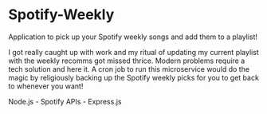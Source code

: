 # Spotify-Weekly
Application to pick up your Spotify weekly songs and add them to a playlist!

I got really caught up with work and my ritual of updating my current playlist with the weekly recomms got missed thrice. Modern problems require a tech solution and here it. 
A cron job to run this microservice would do the magic by religiously backing up the Spotify weekly picks for you to get back to whenever you want!

Node.js - Spotify APIs - Express.js
